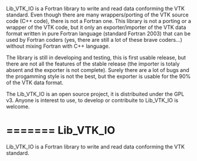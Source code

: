 Lib_VTK_IO is a Fortran library to write and read data conforming the VTK standard. Even though there are many wrappers/porting of the VTK source code (C++ code), there is not a Fortran one. This library is not a porting or a wrapper of the VTK code, but it only an exporter/importer of the VTK data format written in pure Fortran language (standard Fortran 2003) that can be used by Fortran coders (yes, there are still a lot of these brave coders...) without mixing Fortran with C++ language.

The library is still in developing and testing, this is first usable release, but there are not all the features of the stable release (the importer is totaly absent and the exporter is not complete). Surely there are a lot of bugs and the progamming style is not the best, but the exporter is usable for the 90\% of the VTK data format.

The Lib_VTK_IO is an open source project, it is distribuited under the GPL v3. Anyone is interest to use, to develop or contribuite to Lib_VTK_IO is welcome.

=======
Lib_VTK_IO
==========

Lib_VTK_IO is a Fortran library to write and read data conforming the VTK standard.
